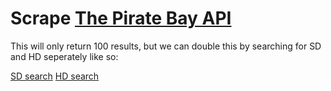 # Scrape [The Pirate Bay API](https://apibay.org/q.php?q=tt1520211)

This will only return 100 results, but we can double this by searching for SD and HD seperately like so:

[SD search](https://apibay.org/q.php?q=tt1520211&cat=205)
[HD search](https://apibay.org/q.php?q=tt1520211&cat=208)
